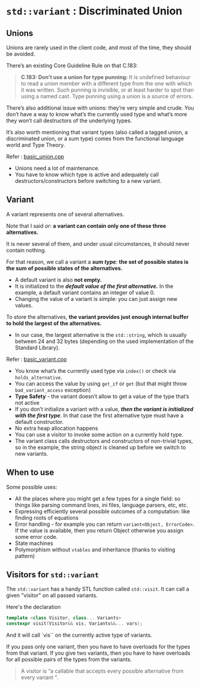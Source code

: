 # `std::variant` : Discriminated Union

## Unions

Unions are rarely used in the client code, and most of the time, they should be avoided.

There’s an existing Core Guideline Rule on that C.183:

> **C.183: Don’t use a union for type punning:**
> It is undefined behaviour to read a union member with a different type from the one with which it was written. 
> Such punning is invisible, or at least harder to spot than using a named cast. Type punning using a union is a source of errors.

There’s also additional issue with unions: they’re very simple and crude. 
You don’t have a way to know what’s the currently used type and what’s more they won’t call destructors of the underlying types.

It’s also worth mentioning that variant types (also called a tagged union, a discriminated union, or a sum type) comes from the functional language world and Type Theory.

Refer : [basic_union.cpp](./basic_union.cpp)
- Unions need a lot of maintenance.
- You have to know which type is active and adequately call destructors/constructors before switching to a new variant.

## Variant

A variant represents one of several alternatives. 

Note that I said *or*: **a variant can contain only one of these three alternatives.** 

It is never several of them, and under usual circumstances, it should never contain nothing. 

For that reason, we call a variant a ***sum type***: **the set of possible states is the sum of possible states of the alternatives.**

- A default variant is also **not empty.** 
- It is initialized to the ***default value of the first alternative.*** In the example, a default variant contains an integer of value 0. 
- Changing the value of a variant is simple: you can just assign new values.

To store the alternatives, **the variant provides just enough internal buffer to hold the largest of the alternatives.** 
- In our case, the largest alternative is the `std::string`, which is usually between 24 and 32 bytes (depending on the used implementation of the Standard Library). 

Refer : [basic_variant.cpp](./basic_variant.cpp)
- You know what’s the currently used type via `index()` or check via `holds_alternative`.
- You can access the value by using `get_if` or `get` (but that might throw `bad_variant_access` exception)
- **Type Safety** - the variant doesn’t allow to get a value of the type that’s not active
- If you don’t initialize a variant with a value, ***then the variant is initialized with the first type***. In that case the first alternative type must have a default constructor.
- No extra heap allocation happens
- You can use a visitor to invoke some action on a currently hold type.
- The variant class calls destructors and constructors of non-trivial types, so in the example, the string object is cleaned up before we switch to new variants.

## When to use
Some possible uses:

- All the places where you might get a few types for a single field: so things like parsing command lines, ini files, language parsers, etc, etc.
- Expressing efficiently several possible outcomes of a computation: like finding roots of equations
- Error handling - for example you can return `variant<Object, ErrorCode>`. If the value is available, then you return Object otherwise you assign some error code.
- State machines
- Polymorphism without `vtables` and inheritance (thanks to visiting pattern)

## Visitors for `std::variant`

The `std::variant` has a handy STL function called `std::visit`. It can call a given "visitor" on all passed variants.

Here's the declaration
```c++
template <class Visitor, class... Variants>  
constexpr visit(Visitor&& vis, Variants&&... vars);
```
And it will call `vis`` on the currently active type of variants.

If you pass only one variant, then you have to have overloads for the types from that variant. If you give two variants, then you have to have overloads for all possible pairs of the types from the variants.

> A visitor is “a callable that accepts every possible alternative from every variant “.